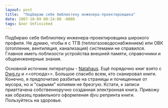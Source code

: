 ```yaml
---
layout: post
title:  "Подбираю себе библиотеку инженера-проектировщика"
date: 2007-10-09 00:24:00 -0000
tags: Блог Unfinished
---
```


Подбираю себе библиотеку инженера-проектировщика широкого профиля. Не думаю, чтобы я с ТГВ (теплогазоводоснабжением) или ОВК (отопление, вентиляция, канализация) системами не справился. Главное иметь поблизости устройства внешней памяти, справочники и общеинженерные знания.

Основной источник литературы - <a href="http://natahaus.ru">Natahaus</a>. Ещё порядочно книг взято с <a href="http://dwg.ru/dnl/ch13">Dwg.ru</a> и <<отсюда>>. Большое спасибо всем, кто сканировал книги. Конечно, я предпочитаю разбитые на страницы и почищенные от мусора, но и "сырыми" копиями не брезгую. Кстати, к записи приаттачена собственноручно созданная электронная книга. Привожу как образец правильного оформления djvu репринта книги. Пользуйтесь на здоровье.